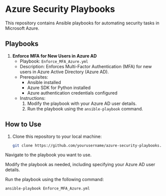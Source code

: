 # Azure Security Playbooks

This repository contains Ansible playbooks for automating security tasks in Microsoft Azure.

## Playbooks

1. **Enforce MFA for New Users in Azure AD**
   - Playbook: `Enforce_MFA_Azure.yml`
   - Description: Enforces Multi-Factor Authentication (MFA) for new users in Azure Active Directory (Azure AD).
   - Prerequisites:
     - Ansible installed
     - Azure SDK for Python installed
     - Azure authentication credentials configured
   - Instructions:
     1. Modify the playbook with your Azure AD user details.
     2. Run the playbook using the `ansible-playbook` command.

## How to Use

1. Clone this repository to your local machine:

   ```bash
   git clone https://github.com/yourusername/azure-security-playbooks.git
Navigate to the playbook you want to use.

Modify the playbook as needed, including specifying your Azure AD user details.

Run the playbook using the following command:

```bash
ansible-playbook Enforce_MFA_Azure.yml
```

